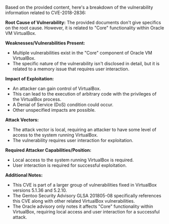 Based on the provided content, here's a breakdown of the vulnerability information related to CVE-2018-2836:

**Root Cause of Vulnerability:**
The provided documents don't give specifics on the root cause. However, it is related to "Core" functionality within Oracle VM VirtualBox.

**Weaknesses/Vulnerabilities Present:**
- Multiple vulnerabilities exist in the "Core" component of Oracle VM VirtualBox.
- The specific nature of the vulnerability isn't disclosed in detail, but it is related to a memory issue that requires user interaction.

**Impact of Exploitation:**
- An attacker can gain control of VirtualBox.
- This can lead to the execution of arbitrary code with the privileges of the VirtualBox process.
- A Denial of Service (DoS) condition could occur.
- Other unspecified impacts are possible.

**Attack Vectors:**
- The attack vector is local, requiring an attacker to have some level of access to the system running VirtualBox.
- The vulnerability requires user interaction for exploitation.

**Required Attacker Capabilities/Position:**
- Local access to the system running VirtualBox is required.
- User interaction is required for successful exploitation.

**Additional Notes:**
- This CVE is part of a larger group of vulnerabilities fixed in VirtualBox versions 5.1.36 and 5.2.10.
- The Gentoo Security Advisory GLSA 201805-08 specifically references this CVE along with other related VirtualBox vulnerabilities.
- The Oracle advisory only notes it affects "Core" functionality within VirtualBox, requiring local access and user interaction for a successful attack.